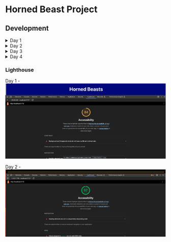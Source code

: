 # Horned Beast Project

## Development
<details>
<summary>Day 1</summary>
Component Structure

11.27.23
</details>


<details>
<summary>Day 2</summary>
React State and Props

11.28.23


#### Number and name of feature:

* Feature #1: Display Images
* Feature #2: Allow Users to Favorite Individual Beasts
* Feature #3: Bootstrap

#### Estimate of time needed to complete: 

* Feature #1: 90 min
* Feature #2: 90 min
* Feature #3: 120 min

#### Start time:

* Feature #1: 6:30pm 
* Feature #2: 7:15pm
* Feature #3: 9:30pm

#### Finish time:

* Feature #1: 7:15pm
* Feature #2: 9:30pm
* Feature #3: 11:40pm

#### Actual time needed to complete:

* Feature #1: 45 min
* Feature #2: 2hrs 15min
* Feature #3: 2hrs 10min

#### Comments:
If we can't change the html file, then how do we change the main part of our page. I want to increase the margin (left and right) on the main section but not on the body - which includes the header and footer. But there isn't a main element in the index.html file. 

I finally got my relative file paths correct. So my files are importing correctly. I was too afraid to try modules.css, because I didn't want to completely break my app again. So I updated the css in index which is global. I would've preferred to add css to the components. For instance, since all my cards are styled the same, that could've been a hornedbeast module.css. 

I also have an error in one of my functions that I can't figure out. In my hornedbeast.jsx file, I have a hornedbeast function. The parameters of the function have squiggly lines and the error states that those parameters are missing in prop validation. But I don't know how to do that. I know that I need those parameters in that function, but I don't know how to make the error message go away. 


How long you spent working on this assignment? 5 hrs


</details>

<details>
<summary>Day 3</summary>
</details>

<details>
<summary>Day 4</summary>
</details>

### Lighthouse
Day 1 -
![Lighthouse](Lighthouse.png)

Day 2 -
![Lighthouse](Lighthouse2.png)